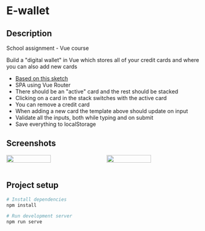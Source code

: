 # E-wallet

## Description

School assignment - Vue course

Build a "digital wallet" in Vue which stores all of your credit cards and where you can also add new cards

- [Based on this sketch](https://www.figma.com/file/G4ep4nWFUplM8kXEntq83C/E-Wallet?node-id=11%3A2)
- SPA using Vue Router
- There should be an "active" card and the rest should be stacked
- Clicking on a card in the stack switches with the active card
- You can remove a credit card
- When adding a new card the template above should update on input
- Validate all the inputs, both while typing and on submit
- Save everything to localStorage

## Screenshots

<div style="display: flex; justify-content: space-between;">
<img src="https://user-images.githubusercontent.com/72305598/134013125-b351814e-8607-4e33-8b7e-693d8994fc64.png" width="48%"/>
<img src="https://user-images.githubusercontent.com/72305598/134013122-a53389ad-d026-457d-accb-83530fd36dc0.png" width="48%" />
</div>

<br />

## Project setup

```bash
# Install dependencies
npm install

# Run development server
npm run serve
```
